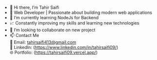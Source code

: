 - 👋 Hi there, I’m Tahir Saifi
- 🚀 Web Developer | Passionate about building modern web applications 
- 🌱 I’m currently learning NodeJs for Backend
- 📈 Constantly improving my skills and learning new technologies 
- 💞️ I’m looking to collaborate on new project
- 📫 Contact Me  
📧 Email: tahirsaifi413@gmail.com  
💼 LinkedIn: (https://www.linkedin.com/in/tahirsaifi09/)  
🌐 Portfolio: (https://tahirsaifi09.vercel.app/)  
<!---
TahirSaifi09/TahirSaifi09 is a ✨ special ✨ repository because its `README.md` (this file) appears on your GitHub profile.
You can click the Preview link to take a look at your changes.
--->
